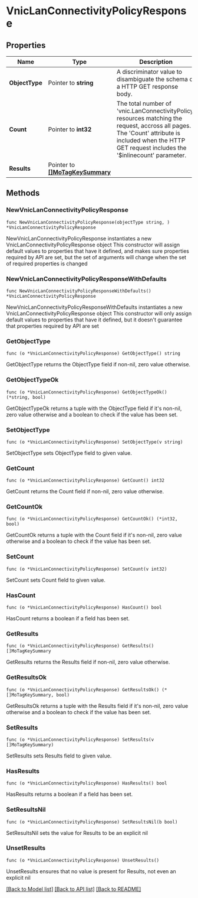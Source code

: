 # VnicLanConnectivityPolicyResponse

## Properties

Name | Type | Description | Notes
------------ | ------------- | ------------- | -------------
**ObjectType** | Pointer to **string** | A discriminator value to disambiguate the schema of a HTTP GET response body. | 
**Count** | Pointer to **int32** | The total number of &#39;vnic.LanConnectivityPolicy&#39; resources matching the request, accross all pages. The &#39;Count&#39; attribute is included when the HTTP GET request includes the &#39;$inlinecount&#39; parameter. | [optional] 
**Results** | Pointer to [**[]MoTagKeySummary**](mo.TagKeySummary.md) |  | [optional] 

## Methods

### NewVnicLanConnectivityPolicyResponse

`func NewVnicLanConnectivityPolicyResponse(objectType string, ) *VnicLanConnectivityPolicyResponse`

NewVnicLanConnectivityPolicyResponse instantiates a new VnicLanConnectivityPolicyResponse object
This constructor will assign default values to properties that have it defined,
and makes sure properties required by API are set, but the set of arguments
will change when the set of required properties is changed

### NewVnicLanConnectivityPolicyResponseWithDefaults

`func NewVnicLanConnectivityPolicyResponseWithDefaults() *VnicLanConnectivityPolicyResponse`

NewVnicLanConnectivityPolicyResponseWithDefaults instantiates a new VnicLanConnectivityPolicyResponse object
This constructor will only assign default values to properties that have it defined,
but it doesn't guarantee that properties required by API are set

### GetObjectType

`func (o *VnicLanConnectivityPolicyResponse) GetObjectType() string`

GetObjectType returns the ObjectType field if non-nil, zero value otherwise.

### GetObjectTypeOk

`func (o *VnicLanConnectivityPolicyResponse) GetObjectTypeOk() (*string, bool)`

GetObjectTypeOk returns a tuple with the ObjectType field if it's non-nil, zero value otherwise
and a boolean to check if the value has been set.

### SetObjectType

`func (o *VnicLanConnectivityPolicyResponse) SetObjectType(v string)`

SetObjectType sets ObjectType field to given value.


### GetCount

`func (o *VnicLanConnectivityPolicyResponse) GetCount() int32`

GetCount returns the Count field if non-nil, zero value otherwise.

### GetCountOk

`func (o *VnicLanConnectivityPolicyResponse) GetCountOk() (*int32, bool)`

GetCountOk returns a tuple with the Count field if it's non-nil, zero value otherwise
and a boolean to check if the value has been set.

### SetCount

`func (o *VnicLanConnectivityPolicyResponse) SetCount(v int32)`

SetCount sets Count field to given value.

### HasCount

`func (o *VnicLanConnectivityPolicyResponse) HasCount() bool`

HasCount returns a boolean if a field has been set.

### GetResults

`func (o *VnicLanConnectivityPolicyResponse) GetResults() []MoTagKeySummary`

GetResults returns the Results field if non-nil, zero value otherwise.

### GetResultsOk

`func (o *VnicLanConnectivityPolicyResponse) GetResultsOk() (*[]MoTagKeySummary, bool)`

GetResultsOk returns a tuple with the Results field if it's non-nil, zero value otherwise
and a boolean to check if the value has been set.

### SetResults

`func (o *VnicLanConnectivityPolicyResponse) SetResults(v []MoTagKeySummary)`

SetResults sets Results field to given value.

### HasResults

`func (o *VnicLanConnectivityPolicyResponse) HasResults() bool`

HasResults returns a boolean if a field has been set.

### SetResultsNil

`func (o *VnicLanConnectivityPolicyResponse) SetResultsNil(b bool)`

 SetResultsNil sets the value for Results to be an explicit nil

### UnsetResults
`func (o *VnicLanConnectivityPolicyResponse) UnsetResults()`

UnsetResults ensures that no value is present for Results, not even an explicit nil

[[Back to Model list]](../README.md#documentation-for-models) [[Back to API list]](../README.md#documentation-for-api-endpoints) [[Back to README]](../README.md)


